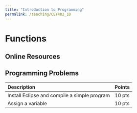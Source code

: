 ```yaml
---
title: "Introduction to Programming"
permalink: /teaching/CET402_10
---
```


# Functions

## Online Resources

## Programming Problems

|Description|Points|
|:----------|:----|
|Install Eclipse and compile a simple program|10 pts|
|Assign a variable|10 pts|
